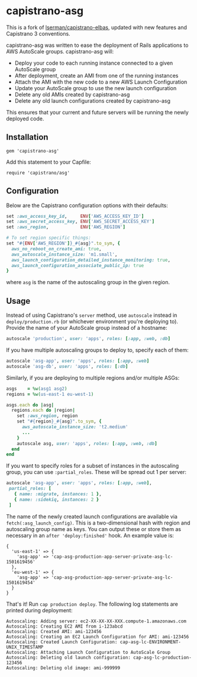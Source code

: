 # capistrano-asg

This is a fork of [lserman/capistrano-elbas](https://github.com/lserman/capistrano-elbas), updated with new features and Capistrano 3 conventions.

capistrano-asg was written to ease the deployment of Rails applications to AWS AutoScale groups. capistrano-asg will:

- Deploy your code to each running instance connected to a given AutoScale group
- After deployment, create an AMI from one of the running instances
- Attach the AMI with the new code to a new AWS Launch Configuration
- Update your AutoScale group to use the new launch configuration
- Delete any old AMIs created by capistrano-asg
- Delete any old launch configurations created by capistrano-asg

This ensures that your current and future servers will be running the newly deployed code.

## Installation

`gem 'capistrano-asg'`

Add this statement to your Capfile:

`require 'capistrano/asg'`

## Configuration

Below are the Capistrano configuration options with their defaults:

```ruby
set :aws_access_key_id,     ENV['AWS_ACCESS_KEY_ID']
set :aws_secret_access_key, ENV['AWS_SECRET_ACCESS_KEY']
set :aws_region,            ENV['AWS_REGION']

# To set region specific things:
set "#{ENV['AWS_REGION']}_#{asg}".to_sym, {
  aws_no_reboot_on_create_ami: true,
  aws_autoscale_instance_size: 'm1.small',
  aws_launch_configuration_detailed_instance_monitoring: true,
  aws_launch_configuration_associate_public_ip: true
}

```

where `asg` is the name of the autoscaling group in the given region.

## Usage

Instead of using Capistrano's `server` method, use `autoscale` instead in `deploy/production.rb` (or
whichever environment you're deploying to). Provide the name of your AutoScale group instead of a
hostname:

```ruby
autoscale 'production', user: 'apps', roles: [:app, :web, :db]
```

If you have multiple autoscaling groups to deploy to, specify each of them:

```ruby
autoscale 'asg-app', user: 'apps', roles: [:app, :web]
autoscale 'asg-db', user: 'apps', roles: [:db]
```

Similarly, if you are deploying to multiple regions and/or multiple ASGs:

```ruby
asgs    = %w(asg1 asg2)
regions = %w(us-east-1 eu-west-1)

asgs.each do |asg|
  regions.each do |region|
    set :aws_region, region
    set "#{region}_#{asg}".to_sym, {
      aws_autoscale_instance_size: 't2.medium'
      ...
    }
    autoscale asg, user: 'apps', roles: [:app, :web, :db]
  end
end
```

If you want to specify roles for a subset of instances in the autoscaling group, you can use
`:partial_roles`.  These will be spread out 1 per server:
 ```ruby
autoscale 'asg-app', user: 'apps', roles: [:app, :web],
  partial_roles: [
    { name: :migrate, instances: 1 },
    { name: :sidekiq, instances: 2 }
  ]
```

The name of the newly created launch configurations are available via `fetch(:asg_launch_config)`.
This is a two-dimensional hash with region and autoscaling group name as keys.
You can output these or store them as necessary in an `after 'deploy:finished'` hook.
An example value is:

```
{
  'us-east-1' => {
    'asg-app' => 'cap-asg-production-app-server-private-asg-lc-1501619456'
  },
  'eu-west-1' => {
    'asg-app' => 'cap-asg-production-app-server-private-asg-lc-1501619454'
  }
}
```

That's it! Run `cap production deploy`. The following log statements are printed
during deployment:

```
Autoscaling: Adding server: ec2-XX-XX-XX-XXX.compute-1.amazonaws.com
Autoscaling: Creating EC2 AMI from i-123abcd
Autoscaling: Created AMI: ami-123456
Autoscaling: Creating an EC2 Launch Configuration for AMI: ami-123456
Autoscaling: Created Launch Configuration: cap-asg-lc-ENVIRONMENT-UNIX_TIMESTAMP
Autoscaling: Attaching Launch Configuration to AutoScale Group
Autoscaling: Deleting old launch configuration: cap-asg-lc-production-123456
Autoscaling: Deleting old image: ami-999999
```
